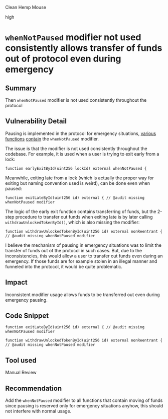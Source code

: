 Clean Hemp Mouse

high

# `whenNotPaused` modifier not used consistently allows transfer of funds out of protocol even during emergency

## Summary
Then `whenNotPaused` modifier is not used consistently throughout the protocol
## Vulnerability Detail
Pausing is implemented in the protocol for emergency situations, [various](https://github.com/sherlock-audit/2024-05-gamma-staking/blob/703fd3604069489937037f20490ec8c492c0508e/StakingV2/src/Lock.sol#L265) [functions](https://github.com/sherlock-audit/2024-05-gamma-staking/blob/703fd3604069489937037f20490ec8c492c0508e/StakingV2/src/Lock.sol#L313) [contain](https://github.com/sherlock-audit/2024-05-gamma-staking/blob/703fd3604069489937037f20490ec8c492c0508e/StakingV2/src/Lock.sol#L541) the `whenNotPaused` modifier.

The issue is that the modifier is not used consistently throughout the codebase. For example, it is used when a user is trying to exit early from a lock:

```solidity
function earlyExitById(uint256 lockId) external whenNotPaused {
```

Meanwhile, exiting late from a lock (which is actually the proper way for exiting but naming convention used is weird), can be done even when paused:

```solidity
function exitLateById(uint256 id) external { // @audit missing whenNotPaused modifier
```

The logic of the early exit function contains transferring of funds, but the 2-step procedure to transfer out funds when exiting late is by later calling `withdrawUnlockedTokenById()`, which is also missing the modifier:

```solidity
function withdrawUnlockedTokenById(uint256 id) external nonReentrant { // @audit missing whenNotPaused modifier
```

I believe the mechanism of pausing in emergency situations was to limit the transfer of funds out of the protocol in such cases. But, due to the inconsistencies, this would allow a user to transfer out funds even during an emergency. If those funds are for example stolen in an illegal manner and funneled into the protocol, it would be quite problematic.

## Impact
Inconsistent modifier usage allows funds to be transferred out even during emergency pausing.
## Code Snippet

```solidity
function exitLateById(uint256 id) external { // @audit missing whenNotPaused modifier
```

```solidity
function withdrawUnlockedTokenById(uint256 id) external nonReentrant { // @audit missing whenNotPaused modifier
```

## Tool used
Manual Review

## Recommendation
Add the `whenNotPaused` modifier to all functions that contain moving of funds since pausing is reserved only for emergency situations anyhow, this should not interfere with normal usage.